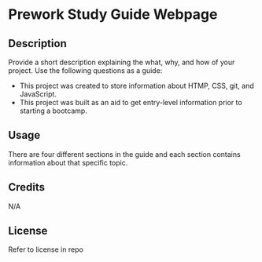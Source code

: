 # Prework Study Guide Webpage

## Description

Provide a short description explaining the what, why, and how of your project. Use the following questions as a guide:

- This project was created to store information about HTMP, CSS, git, and JavaScript.
- This project was built as an aid to get entry-level information prior to starting a bootcamp. 

## Usage

There are four different sections in the guide and each section contains information about that specific topic. 

## Credits

N/A

## License

Refer to license in repo



